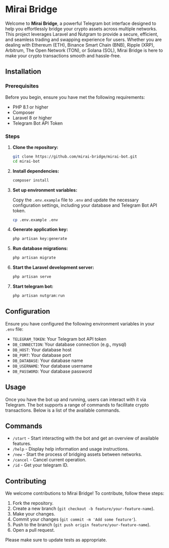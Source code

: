 # Mirai Bridge

Welcome to **Mirai Bridge**, a powerful Telegram bot interface designed to help you effortlessly bridge your crypto assets across multiple networks. This project leverages Laravel and Nutgram to provide a secure, efficient, and seamless trading and swapping experience for users. Whether you are dealing with Ethereum (ETH), Binance Smart Chain (BNB), Ripple (XRP), Arbitrum, The Open Network (TON), or Solana (SOL), Mirai Bridge is here to make your crypto transactions smooth and hassle-free.

## Installation

### Prerequisites

Before you begin, ensure you have met the following requirements:

-   PHP 8.1 or higher
-   Composer
-   Laravel 8 or higher
-   Telegram Bot API Token

### Steps

1. **Clone the repository:**

    ```bash
    git clone https://github.com/mirai-bridge/mirai-bot.git
    cd mirai-bot
    ```

2. **Install dependencies:**

    ```bash
    composer install
    ```

3. **Set up environment variables:**

    Copy the `.env.example` file to `.env` and update the necessary configuration settings, including your database and Telegram Bot API token.

    ```bash
    cp .env.example .env
    ```

4. **Generate application key:**

    ```bash
    php artisan key:generate
    ```

5. **Run database migrations:**

    ```bash
    php artisan migrate
    ```

6. **Start the Laravel development server:**

    ```bash
    php artisan serve
    ```

7. **Start telegram bot:**

    ```bash
    php artisan nutgram:run
    ```

## Configuration

Ensure you have configured the following environment variables in your `.env` file:

-   `TELEGRAM_TOKEN`: Your Telegram bot API token
-   `DB_CONNECTION`: Your database connection (e.g., mysql)
-   `DB_HOST`: Your database host
-   `DB_PORT`: Your database port
-   `DB_DATABASE`: Your database name
-   `DB_USERNAME`: Your database username
-   `DB_PASSWORD`: Your database password

## Usage

Once you have the bot up and running, users can interact with it via Telegram. The bot supports a range of commands to facilitate crypto transactions. Below is a list of the available commands.

## Commands

-   `/start` - Start interacting with the bot and get an overview of available features.
-   `/help` - Display help information and usage instructions.
-   `/new` - Start the process of bridging assets between networks.
-   `/cancel` - Cancel current operation.
-   `/id` - Get your telegram ID.

## Contributing

We welcome contributions to Mirai Bridge! To contribute, follow these steps:

1. Fork the repository.
2. Create a new branch (`git checkout -b feature/your-feature-name`).
3. Make your changes.
4. Commit your changes (`git commit -m 'Add some feature'`).
5. Push to the branch (`git push origin feature/your-feature-name`).
6. Open a pull request.

Please make sure to update tests as appropriate.
